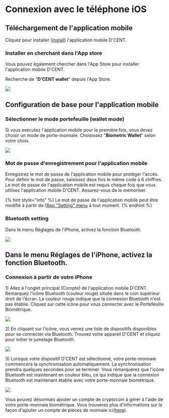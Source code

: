 # Connexion avec le téléphone iOS

## **Téléchargement de l'application mobile**

Cliquez pour installer \([install](https://apps.apple.com/kr/app/dcent-hardware-wallet/id1447206611)\) l'application mobile D'CENT.

### **Installer en cherchant dans l'App store**

Vous pouvez également chercher dans l'App Store pour installer l'application mobile D'CENT.

Recherche de "**D'CENT wallet**" depuis l'App Store.

![](../.gitbook/assets/image%20%2830%29.png)

## **Configuration de base pour l'application mobile**

### **Sélectionner le mode portefeuille \(wallet mode\)**

Si vous exécutez l'application mobile pour la première fois, vous devez choisir un mode de porte-monnaie. Choisissez "**Biometric Wallet**" selon votre choix.

![](../.gitbook/assets/image%20%28195%29.png)

### **Mot de passe d'enregistrement pour l'application mobile**

Enregistrez le mot de passe de l'application mobile pour protéger l'accès. Pour définir le mot de passe, saisissez deux fois le même code à 6 chiffres. Le mot de passe de l'application mobile est requis chaque fois que vous utilisez l'application mobile D'CENT. Assurez-vous de le mémoriser. 

{% hint style="info" %}
Le mot de passe de l'application mobile peut être modifié à partir de l’[App "Setting" menu](../mobile-app/mobile-app-setting-menu.md) à tout moment.
{% endhint %}

### Bluetooth setting

Dans le menu Réglages de l'iPhone, activez la fonction Bluetooth.

![](../.gitbook/assets/image%20%28161%29.png)

## **Dans le menu Réglages de l'iPhone, activez la fonction Bluetooth.**

### **Connexion à partir de votre iPhone**

1\) Allez à l'onglet principal \(Compte\) de l'application mobile D'CENT. Remarquez l'icône Bluetooth \(couleur rouge\) située dans le coin supérieur droit de l'écran. La couleur rouge indique que la connexion Bluetooth n'est pas établie. Cliquez sur cette icône pour vous connecter avec le Portefeuille Biométrique.

![](../.gitbook/assets/image%20%28126%29.png)

2\) En cliquant sur l'icône, vous verrez une liste de dispositifs disponibles pour se connecter via Bluetooth. Trouvez votre appareil D'CENT et cliquez pour initier le jumelage Bluetooth.

![](../.gitbook/assets/image%20%2890%29.png)

3\) Lorsque votre dispositif D'CENT est sélectionné, votre porte-monnaie commencera la synchronisation automatiquement. La synchronisation prendra quelques secondes pour se terminer. Vous remarquerez que l'icône Bluetooth est maintenant en couleur bleu, ce qui indique que la connexion Bluetooth est maintenant établie avec votre porte-monnaie biométrique.

![](../.gitbook/assets/image%20%28100%29.png)

Vous pouvez désormais ajouter un compte de cryptocoin à gérer à l'aide de votre porte-monnaie biométrique. Vous trouverez plus d'informations sur la façon d'ajouter un compte de pièces de monnaie ici\([here](../mobile-app/create-account/)\).

